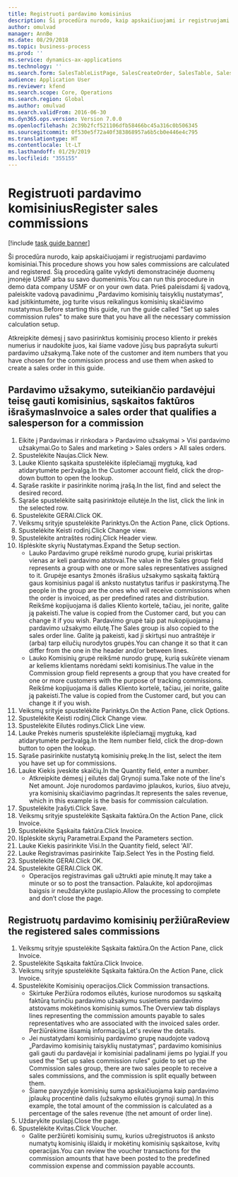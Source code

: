 ```yaml
---
title: Registruoti pardavimo komisinius
description: Ši procedūra nurodo, kaip apskaičiuojami ir registruojami pardavimo komisiniai.
author: omulvad
manager: AnnBe
ms.date: 08/29/2018
ms.topic: business-process
ms.prod: ''
ms.service: dynamics-ax-applications
ms.technology: ''
ms.search.form: SalesTableListPage, SalesCreateOrder, SalesTable, SalesEditLines,  CustInvoiceJournal, CommissionTrans, LedgerTransVoucher
audience: Application User
ms.reviewer: kfend
ms.search.scope: Core, Operations
ms.search.region: Global
ms.author: omulvad
ms.search.validFrom: 2016-06-30
ms.dyn365.ops.version: Version 7.0.0
ms.openlocfilehash: 2c39b2fcf521106dfb58466bc45a316c0b506345
ms.sourcegitcommit: 0f530e5f72a40f383868957a6b5cb0e446e4c795
ms.translationtype: HT
ms.contentlocale: lt-LT
ms.lasthandoff: 01/29/2019
ms.locfileid: "355155"
---
```

# <a name="register-sales-commissions"></a><span data-ttu-id="e633c-103">Registruoti pardavimo komisinius</span><span class="sxs-lookup"><span data-stu-id="e633c-103">Register sales commissions</span></span>

[!include [task guide banner](../../includes/task-guide-banner.md)]

<span data-ttu-id="e633c-104">Ši procedūra nurodo, kaip apskaičiuojami ir registruojami pardavimo komisiniai.</span><span class="sxs-lookup"><span data-stu-id="e633c-104">This procedure shows you how sales commissions are calculated and registered.</span></span> <span data-ttu-id="e633c-105">Šią procedūrą galite vykdyti demonstracinėje duomenų įmonėje USMF arba su savo duomenimis.</span><span class="sxs-lookup"><span data-stu-id="e633c-105">You can run this procedure in demo data company USMF or on your own data.</span></span> <span data-ttu-id="e633c-106">Prieš paleisdami šį vadovą, paleiskite vadovą pavadinimu „Pardavimo komisinių taisyklių nustatymas“, kad įsitikintumėte, jog turite visus reikalingus komisinių skaičiavimo nustatymus.</span><span class="sxs-lookup"><span data-stu-id="e633c-106">Before starting this guide, run the guide called "Set up sales commission rules" to make sure that you have all the necessary commission calculation setup.</span></span>

<span data-ttu-id="e633c-107">Atkreipkite dėmesį į savo pasirinktus komisinių proceso kliento ir prekės numerius ir naudokite juos, kai šiame vadove jūsų bus paprašyta sukurti pardavimo užsakymą.</span><span class="sxs-lookup"><span data-stu-id="e633c-107">Take note of the customer and item numbers that you have chosen for the commission process and use them when asked to create a sales order in this guide.</span></span>


## <a name="invoice-a-sales-order-that-qualifies-a-salesperson-for-a-commission"></a><span data-ttu-id="e633c-108">Pardavimo užsakymo, suteikiančio pardavėjui teisę gauti komisinius, sąskaitos faktūros išrašymas</span><span class="sxs-lookup"><span data-stu-id="e633c-108">Invoice a sales order that qualifies a salesperson for a commission</span></span>
1. <span data-ttu-id="e633c-109">Eikite į Pardavimas ir rinkodara > Pardavimo užsakymai > Visi pardavimo užsakymai.</span><span class="sxs-lookup"><span data-stu-id="e633c-109">Go to Sales and marketing > Sales orders > All sales orders.</span></span>
2. <span data-ttu-id="e633c-110">Spustelėkite Naujas.</span><span class="sxs-lookup"><span data-stu-id="e633c-110">Click New.</span></span>
3. <span data-ttu-id="e633c-111">Lauke Kliento sąskaita spustelėkite išplečiamąjį mygtuką, kad atidarytumėte peržvalgą.</span><span class="sxs-lookup"><span data-stu-id="e633c-111">In the Customer account field, click the drop-down button to open the lookup.</span></span>
4. <span data-ttu-id="e633c-112">Sąraše raskite ir pasirinkite norimą įrašą.</span><span class="sxs-lookup"><span data-stu-id="e633c-112">In the list, find and select the desired record.</span></span>
5. <span data-ttu-id="e633c-113">Sąraše spustelėkite saitą pasirinktoje eilutėje.</span><span class="sxs-lookup"><span data-stu-id="e633c-113">In the list, click the link in the selected row.</span></span>
6. <span data-ttu-id="e633c-114">Spustelėkite GERAI.</span><span class="sxs-lookup"><span data-stu-id="e633c-114">Click OK.</span></span>
7. <span data-ttu-id="e633c-115">Veiksmų srityje spustelėkite Parinktys.</span><span class="sxs-lookup"><span data-stu-id="e633c-115">On the Action Pane, click Options.</span></span>
8. <span data-ttu-id="e633c-116">Spustelėkite Keisti rodinį.</span><span class="sxs-lookup"><span data-stu-id="e633c-116">Click Change view.</span></span>
9. <span data-ttu-id="e633c-117">Spustelėkite antraštės rodinį.</span><span class="sxs-lookup"><span data-stu-id="e633c-117">Click Header view.</span></span>
10. <span data-ttu-id="e633c-118">Išplėskite skyrių Nustatymas.</span><span class="sxs-lookup"><span data-stu-id="e633c-118">Expand the Setup section.</span></span>
    * <span data-ttu-id="e633c-119">Lauko Pardavimo grupė reikšmė nurodo grupę, kuriai priskirtas vienas ar keli pardavimo atstovai.</span><span class="sxs-lookup"><span data-stu-id="e633c-119">The value in the Sales group field represents a group with one or more sales representatives assigned to it.</span></span> <span data-ttu-id="e633c-120">Grupėje esantys žmonės išrašius užsakymo sąskaitą faktūrą gaus komisinius pagal iš anksto nustatytus tarifus ir paskirstymą.</span><span class="sxs-lookup"><span data-stu-id="e633c-120">The people in the group are the ones who will receive commissions when the order is invoiced, as per predefined rates and distribution.</span></span>   <span data-ttu-id="e633c-121">Reikšmė kopijuojama iš dalies Kliento kortelė, tačiau, jei norite, galite ją pakeisti.</span><span class="sxs-lookup"><span data-stu-id="e633c-121">The value is copied from the Customer card, but you can change it if you wish.</span></span>  <span data-ttu-id="e633c-122">Pardavimo grupė taip pat nukopijuojama į pardavimo užsakymo eilutę.</span><span class="sxs-lookup"><span data-stu-id="e633c-122">The Sales group is also copied to the sales order line.</span></span> <span data-ttu-id="e633c-123">Galite ją pakeisti, kad ji skirtųsi nuo antraštėje ir (arba) tarp eilučių nurodytos grupės.</span><span class="sxs-lookup"><span data-stu-id="e633c-123">You can change it so that it can differ from the one in the header and/or between lines.</span></span>  
    * <span data-ttu-id="e633c-124">Lauko Komisinių grupė reikšmė nurodo grupę, kurią sukūrėte vienam ar keliems klientams norėdami sekti komisinius.</span><span class="sxs-lookup"><span data-stu-id="e633c-124">The value in the Commission group field represents a group that you have created for one or more customers with the purpose of tracking commissions.</span></span>   <span data-ttu-id="e633c-125">Reikšmė kopijuojama iš dalies Kliento kortelė, tačiau, jei norite, galite ją pakeisti.</span><span class="sxs-lookup"><span data-stu-id="e633c-125">The value is copied from the Customer card, but you can change it if you wish.</span></span>   
11. <span data-ttu-id="e633c-126">Veiksmų srityje spustelėkite Parinktys.</span><span class="sxs-lookup"><span data-stu-id="e633c-126">On the Action Pane, click Options.</span></span>
12. <span data-ttu-id="e633c-127">Spustelėkite Keisti rodinį.</span><span class="sxs-lookup"><span data-stu-id="e633c-127">Click Change view.</span></span>
13. <span data-ttu-id="e633c-128">Spustelėkite Eilutės rodinys.</span><span class="sxs-lookup"><span data-stu-id="e633c-128">Click Line view.</span></span>
14. <span data-ttu-id="e633c-129">Lauke Prekės numeris spustelėkite išplečiamąjį mygtuką, kad atidarytumėte peržvalgą.</span><span class="sxs-lookup"><span data-stu-id="e633c-129">In the Item number field, click the drop-down button to open the lookup.</span></span>
15. <span data-ttu-id="e633c-130">Sąraše pasirinkite nustatytą komisinių prekę.</span><span class="sxs-lookup"><span data-stu-id="e633c-130">In the list, select the item you have set up for commissions.</span></span> 
16. <span data-ttu-id="e633c-131">Lauke Kiekis įveskite skaičių.</span><span class="sxs-lookup"><span data-stu-id="e633c-131">In the Quantity field, enter a number.</span></span>
    * <span data-ttu-id="e633c-132">Atkreipkite dėmesį į eilutės dalį Grynoji suma.</span><span class="sxs-lookup"><span data-stu-id="e633c-132">Take note of the line's Net amount.</span></span> <span data-ttu-id="e633c-133">Joje nurodomos pardavimo įplaukos, kurios, šiuo atveju, yra komisinių skaičiavimo pagrindas.</span><span class="sxs-lookup"><span data-stu-id="e633c-133">It represents the sales revenue, which in this example is the basis for commission calculation.</span></span>  
17. <span data-ttu-id="e633c-134">Spustelėkite Įrašyti.</span><span class="sxs-lookup"><span data-stu-id="e633c-134">Click Save.</span></span>
18. <span data-ttu-id="e633c-135">Veiksmų srityje spustelėkite Sąskaita faktūra.</span><span class="sxs-lookup"><span data-stu-id="e633c-135">On the Action Pane, click Invoice.</span></span>
19. <span data-ttu-id="e633c-136">Spustelėkite Sąskaita faktūra.</span><span class="sxs-lookup"><span data-stu-id="e633c-136">Click Invoice.</span></span>
20. <span data-ttu-id="e633c-137">Išplėskite skyrių Parametrai.</span><span class="sxs-lookup"><span data-stu-id="e633c-137">Expand the Parameters section.</span></span>
21. <span data-ttu-id="e633c-138">Lauke Kiekis pasirinkite Visi.</span><span class="sxs-lookup"><span data-stu-id="e633c-138">In the Quantity field, select 'All'.</span></span>
22. <span data-ttu-id="e633c-139">Lauke Registravimas pasirinkite Taip.</span><span class="sxs-lookup"><span data-stu-id="e633c-139">Select Yes in the Posting field.</span></span>
23. <span data-ttu-id="e633c-140">Spustelėkite GERAI.</span><span class="sxs-lookup"><span data-stu-id="e633c-140">Click OK.</span></span>
24. <span data-ttu-id="e633c-141">Spustelėkite GERAI.</span><span class="sxs-lookup"><span data-stu-id="e633c-141">Click OK.</span></span>
    * <span data-ttu-id="e633c-142">Operacijos registravimas gali užtrukti apie minutę.</span><span class="sxs-lookup"><span data-stu-id="e633c-142">It may take a minute or so to post the transaction.</span></span> <span data-ttu-id="e633c-143">Palaukite, kol apdorojimas baigsis ir neuždarykite puslapio.</span><span class="sxs-lookup"><span data-stu-id="e633c-143">Allow the processing to complete and don’t close the page.</span></span>  

## <a name="review-the-registered-sales-commissions"></a><span data-ttu-id="e633c-144">Registruotų pardavimo komisinių peržiūra</span><span class="sxs-lookup"><span data-stu-id="e633c-144">Review the registered sales commissions</span></span>
1. <span data-ttu-id="e633c-145">Veiksmų srityje spustelėkite Sąskaita faktūra.</span><span class="sxs-lookup"><span data-stu-id="e633c-145">On the Action Pane, click Invoice.</span></span>
2. <span data-ttu-id="e633c-146">Spustelėkite Sąskaita faktūra.</span><span class="sxs-lookup"><span data-stu-id="e633c-146">Click Invoice.</span></span>
3. <span data-ttu-id="e633c-147">Veiksmų srityje spustelėkite Sąskaita faktūra.</span><span class="sxs-lookup"><span data-stu-id="e633c-147">On the Action Pane, click Invoice.</span></span>
4. <span data-ttu-id="e633c-148">Spustelėkite Komisinių operacijos.</span><span class="sxs-lookup"><span data-stu-id="e633c-148">Click Commission transactions.</span></span>
    * <span data-ttu-id="e633c-149">Skirtuke Peržiūra rodomos eilutės, kuriose nurodomos su sąskaitą faktūrą turinčiu pardavimo užsakymu susietiems pardavimo atstovams mokėtinos komisinių sumos.</span><span class="sxs-lookup"><span data-stu-id="e633c-149">The Overview tab displays lines representing the commission amounts payable to sales representatives who are associated with the invoiced sales order.</span></span> <span data-ttu-id="e633c-150">Peržiūrėkime išsamią informaciją.</span><span class="sxs-lookup"><span data-stu-id="e633c-150">Let's review the details.</span></span>     
    * <span data-ttu-id="e633c-151">Jei nustatydami komisinių pardavimo grupę naudojote vadovą „Pardavimo komisinių taisyklių nustatymas“, pardavimo komisinius gali gauti du pardavėjai ir komisiniai padalinami jiems po lygiai.</span><span class="sxs-lookup"><span data-stu-id="e633c-151">If you used the "Set up sales commission rules" guide to set up the Commission sales group, there are two sales people to receive a sales commissions, and the commission is split equally between them.</span></span>  
    * <span data-ttu-id="e633c-152">Šiame pavyzdyje komisinių suma apskaičiuojama kaip pardavimo įplaukų procentinė dalis (užsakymo eilutės grynoji suma).</span><span class="sxs-lookup"><span data-stu-id="e633c-152">In this example, the total amount of the commission is calculated as a percentage of the sales revenue (the net amount of order line).</span></span>   
5. <span data-ttu-id="e633c-153">Uždarykite puslapį.</span><span class="sxs-lookup"><span data-stu-id="e633c-153">Close the page.</span></span>
6. <span data-ttu-id="e633c-154">Spustelėkite Kvitas.</span><span class="sxs-lookup"><span data-stu-id="e633c-154">Click Voucher.</span></span>
    * <span data-ttu-id="e633c-155">Galite peržiūrėti komisinių sumų, kurios užregistruotos iš anksto numatytų komisinių išlaidų ir mokėtinų komisinių sąskaitose, kvitų operacijas.</span><span class="sxs-lookup"><span data-stu-id="e633c-155">You can review the voucher transactions for the commission amounts that have been posted to the predefined commission expense and commission payable accounts.</span></span>  

